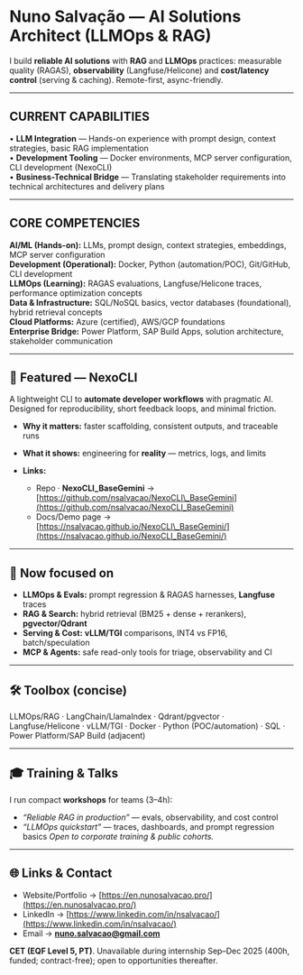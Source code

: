 # Nuno Salvação — AI Solutions Architect (LLMOps & RAG)

I build **reliable AI solutions** with **RAG** and **LLMOps** practices: measurable quality (RAGAS), **observability** (Langfuse/Helicone) and **cost/latency control** (serving & caching). Remote-first, async-friendly.

---

## CURRENT CAPABILITIES

• **LLM Integration** — Hands-on experience with prompt design, context strategies, basic RAG implementation  
• **Development Tooling** — Docker environments, MCP server configuration, CLI development (NexoCLI)  
• **Business-Technical Bridge** — Translating stakeholder requirements into technical architectures and delivery plans  

---

## CORE COMPETENCIES

**AI/ML (Hands-on):** LLMs, prompt design, context strategies, embeddings, MCP server configuration  
**Development (Operational):** Docker, Python (automation/POC), Git/GitHub, CLI development  
**LLMOps (Learning):** RAGAS evaluations, Langfuse/Helicone traces, performance optimization concepts  
**Data & Infrastructure:** SQL/NoSQL basics, vector databases (foundational), hybrid retrieval concepts  
**Cloud Platforms:** Azure (certified), AWS/GCP foundations  
**Enterprise Bridge:** Power Platform, SAP Build Apps, solution architecture, stakeholder communication  

---

## 🚀 Featured — NexoCLI

A lightweight CLI to **automate developer workflows** with pragmatic AI. Designed for reproducibility, short feedback loops, and minimal friction.

* **Why it matters:** faster scaffolding, consistent outputs, and traceable runs
* **What it shows:** engineering for **reality** — metrics, logs, and limits
* **Links:**

  * Repo · **NexoCLI\_BaseGemini** → [https://github.com/nsalvacao/NexoCLI\_BaseGemini](https://github.com/nsalvacao/NexoCLI_BaseGemini)
  * Docs/Demo page → [https://nsalvacao.github.io/NexoCLI\_BaseGemini/](https://nsalvacao.github.io/NexoCLI_BaseGemini/)

---

## 🧭 Now focused on

* **LLMOps & Evals:** prompt regression & RAGAS harnesses, **Langfuse** traces
* **RAG & Search:** hybrid retrieval (BM25 + dense + rerankers), **pgvector/Qdrant**
* **Serving & Cost:** **vLLM/TGI** comparisons, INT4 vs FP16, batch/speculation
* **MCP & Agents:** safe read-only tools for triage, observability and CI

---

## 🛠️ Toolbox (concise)

LLMOps/RAG · LangChain/LlamaIndex · Qdrant/pgvector · Langfuse/Helicone · vLLM/TGI · Docker · Python (POC/automation) · SQL · Power Platform/SAP Build (adjacent)

---

## 🎓 Training & Talks

I run compact **workshops** for teams (3–4h):

* *“Reliable RAG in production”* — evals, observability, and cost control
* *“LLMOps quickstart”* — traces, dashboards, and prompt regression basics
  *Open to corporate training & public cohorts.*

---

## 🌐 Links & Contact

* Website/Portfolio → [https://en.nunosalvacao.pro/](https://en.nunosalvacao.pro/)
* LinkedIn → [https://www.linkedin.com/in/nsalvacao/](https://www.linkedin.com/in/nsalvacao/)
* Email → **[nuno.salvacao@gmail.com](mailto:nuno.salvacao@gmail.com)**

**CET (EQF Level 5, PT)**. Unavailable during internship Sep–Dec 2025 (400h, funded; contract-free); open to opportunities thereafter.

